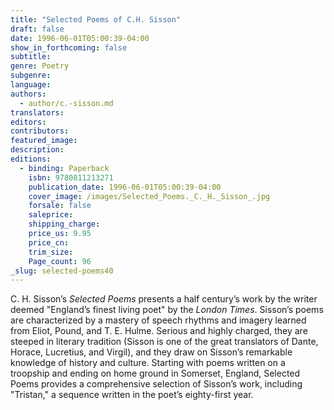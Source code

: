 ```yaml
---
title: "Selected Poems of C.H. Sisson"
draft: false
date: 1996-06-01T05:00:39-04:00
show_in_forthcoming: false
subtitle:
genre: Poetry
subgenre:
language:
authors:
  - author/c.-sisson.md
translators:
editors:
contributors:
featured_image:
description:
editions:
  - binding: Paperback
    isbn: 9780811213271
    publication_date: 1996-06-01T05:00:39-04:00
    cover_image: /images/Selected_Poems._C._H._Sisson_.jpg
    forsale: false
    saleprice:
    shipping_charge:
    price_us: 9.95
    price_cn:
    trim_size:
    Page_count: 96
_slug: selected-poems40
---
```


C. H. Sisson’s _Selected Poems_ presents a half century’s work by the writer deemed "England’s finest living poet" by the _London Times_. Sisson’s poems are characterized by a mastery of speech rhythms and imagery learned from Eliot, Pound, and T. E. Hulme. Serious and highly charged, they are steeped in literary tradition (Sisson is one of the great translators of Dante, Horace, Lucretius, and Virgil), and they draw on Sisson’s remarkable knowledge of history and culture. Starting with poems written on a troopship and ending on home ground in Somerset, England, Selected Poems provides a comprehensive selection of Sisson’s work, including "Tristan," a sequence written in the poet’s eighty-first year.

